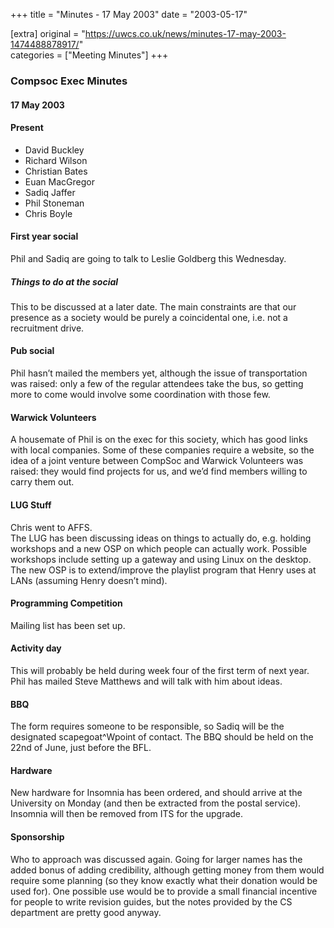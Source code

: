 +++
title = "Minutes - 17 May 2003"
date = "2003-05-17"

[extra]
original = "https://uwcs.co.uk/news/minutes-17-may-2003-1474488878917/"    
categories = ["Meeting Minutes"]
+++

### Compsoc Exec Minutes

#### 17 May 2003

#### Present

  - David Buckley
  - Richard Wilson
  - Christian Bates
  - Euan MacGregor
  - Sadiq Jaffer
  - Phil Stoneman
  - Chris Boyle

#### First year social

Phil and Sadiq are going to talk to Leslie Goldberg this Wednesday.

##### Things to do at the social

This to be discussed at a later date. The main constraints are that our presence as a society would be purely a coincidental one, i.e. not a recruitment drive.

#### Pub social

Phil hasn’t mailed the members yet, although the issue of transportation was raised: only a few of the regular attendees take the bus, so getting more to come would involve some coordination with those few.

#### Warwick Volunteers

A housemate of Phil is on the exec for this society, which has good links with local companies. Some of these companies require a website, so the idea of a joint venture between CompSoc and Warwick Volunteers was raised: they would find projects for us, and we’d find members willing to carry them out.

#### LUG Stuff

Chris went to AFFS.  
The LUG has been discussing ideas on things to actually do, e.g. holding workshops and a new OSP on which people can actually work. Possible workshops include setting up a gateway and using Linux on the desktop. The new OSP is to extend/improve the playlist program that Henry uses at LANs (assuming Henry doesn’t mind).

#### Programming Competition

Mailing list has been set up.

#### Activity day

This will probably be held during week four of the first term of next year.  
Phil has mailed Steve Matthews and will talk with him about ideas.

#### BBQ

The form requires someone to be responsible, so Sadiq will be the designated scapegoat^Wpoint of contact. The BBQ should be held on the 22nd of June, just before the BFL.

#### Hardware

New hardware for Insomnia has been ordered, and should arrive at the University on Monday (and then be extracted from the postal service). Insomnia will then be removed from ITS for the upgrade.

#### Sponsorship

Who to approach was discussed again. Going for larger names has the added bonus of adding credibility, although getting money from them would require some planning (so they know exactly what their donation would be used for). One possible use would be to provide a small financial incentive for people to write revision guides, but the notes provided by the CS department are pretty good anyway.
